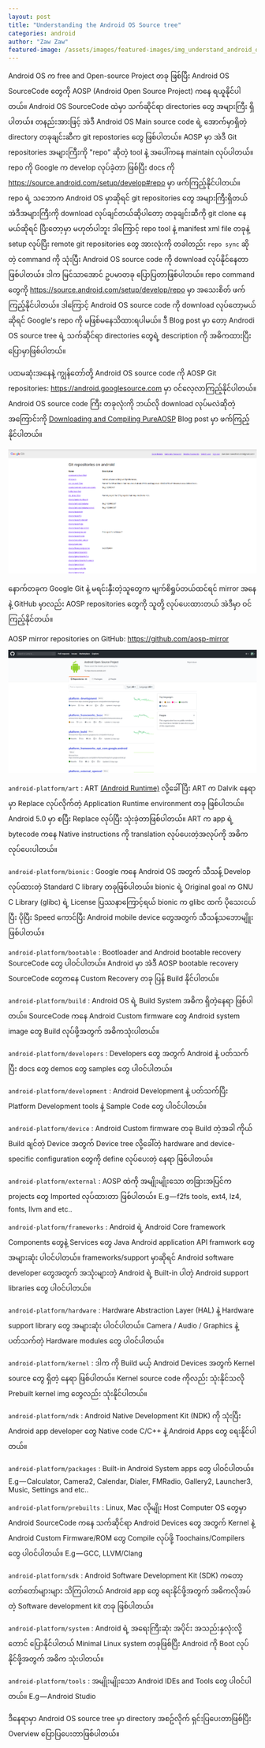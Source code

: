```yaml
---
layout: post
title: "Understanding the Android OS Source tree"
categories: android
author: "Zaw Zaw"
featured-image: /assets/images/featured-images/img_understand_android_os.png
---
```


Android OS က free and Open-source Project တခု ဖြစ်ပြီး Android OS SourceCode တွေကို AOSP (Android Open Source Project) ကနေ ရယူနိုင်ပါတယ်။ Android OS SourceCode ထဲမှာ သက်ဆိုင်ရာ directories တွေ အများကြီး ရှိပါတယ်။ တနည်းအားဖြင့် အဲဒီ Android OS Main source code ရဲ့ အောက်မှာရှိတဲ့ directory တခုချင်းဆီက git repostories တွေ ဖြစ်ပါတယ်။ AOSP မှာ အဲဒီ Git repositories အများကြီးကို "repo" ဆိုတဲ့ tool နဲ့ အပေါ်ကနေ maintain လုပ်ပါတယ်။ repo ကို Google က develop လုပ်ခဲ့တာ ဖြစ်ပြီး docs ကို https://source.android.com/setup/develop#repo မှာ ဖက်ကြည့်နိုင်ပါတယ်။ repo ရဲ့ သဘောက Android OS မှာဆိုရင် git repositories တွေ အများကြီးရှိတယ် အဲဒီအများကြီးကို download လုပ်ချင်တယ်ဆိုပါတော့ တခုချင်းဆီကို git clone နေမယ်ဆိုရင် ပြီးတော့မှာ မဟုတ်ပါဘူး ဒါကြောင့် repo tool နဲ့ manifest xml file တခုနဲ့ setup လုပ်ပြီး remote git repositories တွေ အားလုံးကို တခါတည်း ```repo sync``` ဆိုတဲ့ command ကို သုံးပြီး Android OS source code ကို download လုပ်နိုင်နေတာ ဖြစ်ပါတယ်။ ဒါက မြင်သာအောင် ဥပမာတခု ပြောပြတာဖြစ်ပါတယ်။ repo command တွေကို https://source.android.com/setup/develop/repo မှာ အသေးစိတ် ဖက်ကြည့်နိုင်ပါတယ်။ ဒါကြောင့် Android OS source code ကို download လုပ်တော့မယ်ဆိုရင် Google's repo ကို မဖြစ်မနေသိထားရပါမယ်။ ဒီ Blog post မှာ တော့ Androdi OS source tree ရဲ့ သက်ဆိုင်ရာ directories တွေရဲ့ description ကို အဓိကထားပြီး ပြောမှာဖြစ်ပါတယ်။

ပထမဆုံးအနေနဲ့ ကျွန်တော်တို့ Android OS source code ကို AOSP Git repositories: https://android.googlesource.com မှာ ၀င်လေ့လာကြည့်နိုင်ပါတယ်။ Android OS source code ကြီး တခုလုံးကို ဘယ်လို download လုပ်မလဲဆိုတဲ့အကြောင်းကို [Downloading and Compiling PureAOSP](https://zawzaww.github.io/blog/android/download-build-aosp-android) Blog post မှာ ဖက်ကြည့်နိုင်ပါတယ်။

![Screenshot](/assets/images/screenshots/img_screenshot_aosp_googlegit.png)

နောက်တခုက Google Git နဲ့ မရင်းနှီးတဲ့သူတွေက မျက်စိရှုပ်တယ်ထင်ရင် mirror အနေနဲ့ GitHub မှာလည်း AOSP repositories တွေကို သူတို့ လုပ်ပေးထားတယ် အဲဒီမှာ ဝင်ကြည့်နိုင်တယ်။

AOSP mirror repositories on GitHub: https://github.com/aosp-mirror

![Screenshot](/assets/images/screenshots/img_screenshot_aosp_mirror_github.png)


```android-platform/art``` : ART [(Android Runtime)](https://source.android.com/devices/tech/dalvik) လို့ခေါ်ပြီး ART က Dalvik နေရာမှာ Replace လုပ်လိုက်တဲ့ Application Runtime environment တခု ဖြစ်ပါတယ်။ Android 5.0 မှာ စပြီး Replace လုပ်ပြီး သုံးခဲ့တာဖြစ်ပါတယ်။ ART က app ရဲ့ bytecode ကနေ Native instructions ကို translation လုပ်ပေးတဲ့အလုပ်ကို အဓိကလုပ်ပေးပါတယ်။

```android-platform/bionic``` : Google ကနေ Android OS အတွက် သီသန့် Develop လုပ်ထားတဲ့ Standard C library တခုဖြစ်ပါတယ်။ bionic ရဲ့ Original goal က GNU C Library (glibc) ရဲ့ License ပြဿနာကြောင့်ရယ် bionic က glibc ထက် ပိုသေးငယ်ပြီး ပိုပြီး Speed ကောင်ပြီး Android mobile device တွေအတွက် သီသန့်သဘောမျိူးဖြစ်ပါတယ်။

```android-platform/bootable``` : Bootloader and Android bootable recovery SourceCode တွေ ပါဝင်ပါတယ်။ Android မှာ အဲဒီ AOSP bootable recovery SourceCode တွေကနေ Custom Recovery တခု ပြန် Build နိုင်ပါတယ်။

```android-platform/build``` : Android OS ရဲ့ Build System အဓိက ရှိတဲ့နေရာ ဖြစ်ပါတယ်။ SourceCode ကနေ Android Custom firmware တွေ Android system image တွေ Build  လုပ်ဖို့အတွက် အဓိကသုံးပါတယ်။

```android-platform/developers``` : Developers တွေ အတွက် Android နဲ့ ပတ်သက်ပြီး docs တွေ demos တွေ samples တွေ ပါ၀င်ပါတယ်။

```android-platform/development``` : Android Development နဲ့ ပတ်သက်ပြီး Platform Development tools နဲ့ Sample Code တွေ ပါ၀င်ပါတယ်။

```android-platform/device``` : Android Custom firmware တခု Build တဲ့အခါ ကိုယ် Build ချင်တဲ့ Device အတွက် Device tree လို့ခေါ်တဲ့ hardware and device-specific configuration တွေကို define လုပ်ပေးတဲ့ နေရာ ဖြစ်ပါတယ်။

```android-platform/external``` : AOSP ထဲကို အမျိုးမျိုးသော တခြားအပြင်က projects တွေ Imported လုပ်ထားတာ ဖြစ်ပါတယ်။ E.g — f2fs tools, ext4, lz4, fonts, llvm and etc..

```android-platform/frameworks``` : Android ရဲ့ Android Core framework Components တွေနဲ့ Services တွေ Java Android application API framwork တွေ အများဆုံး ပါ၀င်ပါတယ်။ frameworks/support မှာဆိုရင် Android software developer တွေအတွက် အသုံးများတဲ့ Android ရဲ့ Built-in ပါတဲ့ Android support libraries တွေ ပါ၀င်ပါတယ်။

```android-platform/hardware``` : Hardware Abstraction Layer (HAL) နဲ့ Hardware support library တွေ အများဆုံး ပါဝင်ပါတယ်။ Camera / Audio / Graphics နဲ့ ပတ်သက်တဲ့ Hardware modules တွေ ပါ၀င်ပါတယ်။

```android-platform/kernel``` : ဒါက ကို Build မယ့် Android Devices အတွက် Kernel source တွေ ရှိတဲ့ နေရာ ဖြစ်ပါတယ်။ Kernel source code ကိုလည်း သုံးနိုင်သလို Prebuilt kernel img တွေလည်း သုံးနိုင်ပါတယ်။

```android-platform/ndk``` : Android Native Development Kit (NDK) ကို သုံးပြီး Android app developer တွေ Native code C/C++ နဲ့ Android Apps တွေ ရေးနိုင်ပါတယ်။

```android-platform/packages``` : Built-in Android System apps တွေ ပါဝင်ပါတယ်။ E.g — Calculator, Camera2, Calendar, Dialer, FMRadio, Gallery2, Launcher3, Music, Settings and etc..

```android-platform/prebuilts``` : Linux, Mac လိုမျိုး Host Computer OS တွေမှာ Android SourceCode ကနေ သက်ဆိုင်ရာ Android Devices တွေ အတွက် Kernel နဲ့ Android Custom Firmware/ROM တွေ Compile လုပ်ဖို့ Toochains/Compilers တွေ ပါဝင်ပါတယ်။ E.g — GCC, LLVM/Clang

```android-platform/sdk``` : Android Software Development Kit (SDK) ကတော့ တော်တော်များများ သိကြပါတယ် Android app တွေ ရေးနိုင်ဖို့အတွက် အဓိကလိုအပ်တဲ့ Software development kit တခု ဖြစ်ပါတယ်။

```android-platform/system``` : Android ရဲ့ အရေးကြီးဆုံး အပိုင်း အသည်းနှလုံးလို့တောင် ပြောနိုင်ပါတယ် Minimal Linux system တခုဖြစ်ပြီး Android ကို Boot လုပ်နိုင်ဖို့အတွက် အဓိက သုံးပါတယ်။

```android-platform/tools``` : အမျိုးမျိုးသော Android IDEs and Tools တွေ ပါဝင်ပါတယ်။ E.g — Android Studio

ဒီနေရာမှာ Android OS source tree မှာ directory အစဥ်လိုက် ရှင်းပြပေးတာဖြစ်ပြီး Overview ပြောပြပေးတာဖြစ်ပါတယ်။
